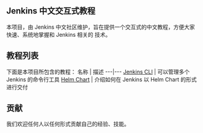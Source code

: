 ## Jenkins 中文交互式教程
本项目，由 Jenkins 中文社区维护，旨在提供一个交互式的中文教程，方便大家快速、系统地掌握和 Jenkins 相关的
技术。

## 教程列表
下面是本项目所包含的教程：
名称 | 描述
---|---
 [Jenkins CLI](jcli) | 可以管理多个 Jenkins 的命令行工具
 [Helm Chart](helm) | 介绍如何在 Jenkins 以 Helm Chart 的形式进行交付

## 贡献
我们欢迎任何人以任何形式贡献自己的经验、技能。

[jcli]: https://github.com/jenkins-zh/jenkins-cli/
[helm]: https://github.com/helm/helm
